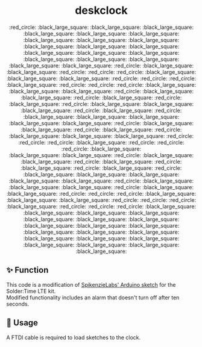 <h1 align=center> deskclock </h1>

<p align=center>
  :red_circle: :black_large_square: :black_large_square: :black_large_square: :black_large_square: :black_large_square: :black_large_square: :black_large_square: :black_large_square: :black_large_square: :black_large_square: :black_large_square: :black_large_square: :black_large_square: :black_large_square: :black_large_square: :black_large_square: :black_large_square: :black_large_square: <br>
  :black_large_square: :black_large_square: :red_circle: :black_large_square: :black_large_square: :red_circle: :red_circle: :red_circle: :black_large_square: :black_large_square: :black_large_square: :red_circle: :red_circle: :red_circle: :black_large_square: :red_circle: :red_circle: :red_circle: :black_large_square: <br>
  :black_large_square: :black_large_square: :red_circle: :black_large_square: :black_large_square: :red_circle: :black_large_square: :red_circle: :black_large_square: :red_circle: :black_large_square: :black_large_square: :black_large_square: :red_circle: :black_large_square: :red_circle: :black_large_square: :black_large_square: :black_large_square: <br>
  :black_large_square: :black_large_square: :red_circle: :black_large_square: :black_large_square: :red_circle: :black_large_square: :red_circle: :black_large_square: :black_large_square: :black_large_square: :red_circle: :red_circle: :red_circle: :black_large_square: :red_circle: :red_circle: :red_circle: :black_large_square: <br>
  :black_large_square: :black_large_square: :red_circle: :black_large_square: :black_large_square: :red_circle: :black_large_square: :red_circle: :black_large_square: :red_circle: :black_large_square: :red_circle: :black_large_square: :black_large_square: :black_large_square: :black_large_square: :black_large_square: :red_circle: :black_large_square: <br>
  :black_large_square: :black_large_square: :red_circle: :black_large_square: :black_large_square: :red_circle: :red_circle: :red_circle: :black_large_square:  :black_large_square:  :black_large_square: :red_circle: :red_circle: :red_circle: :black_large_square: :red_circle: :red_circle: :red_circle: :black_large_square: <br>
  :black_large_square: :black_large_square: :black_large_square: :black_large_square: :black_large_square: :black_large_square: :black_large_square: :black_large_square: :black_large_square: :black_large_square: :black_large_square: :black_large_square: :black_large_square: :black_large_square: :black_large_square: :black_large_square: :black_large_square: :black_large_square: :black_large_square:
</p>

## :sparkles: Function
This code is a modification of [SpikenzieLabs' Arduino sketch](http://www.spikenzielabs.com/Downloadables/STDESKCLOCK/STDC_SketchV1.zip) for the Solder:Time LTE kit.\
Modified functionality includes an alarm that doesn't turn off after ten seconds.

## :rocket: Usage
A FTDI cable is required to load sketches to the clock.
